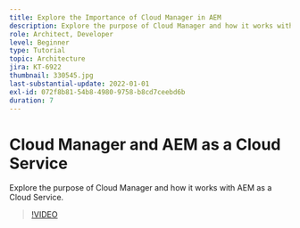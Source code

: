 ```yaml
---
title: Explore the Importance of Cloud Manager in AEM
description: Explore the purpose of Cloud Manager and how it works with AEM as a Cloud Service.
role: Architect, Developer
level: Beginner
type: Tutorial
topic: Architecture
jira: KT-6922
thumbnail: 330545.jpg
last-substantial-update: 2022-01-01
exl-id: 072f8b81-54b8-4980-9758-b8cd7ceebd6b
duration: 7
---
```

# Cloud Manager and AEM as a Cloud Service

Explore the purpose of Cloud Manager and how it works with AEM as a Cloud Service.

>[!VIDEO](https://video.tv.adobe.com/v/330545?quality=12&learn=on)

